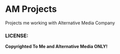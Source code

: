 # AM Projects
Projects me working with Alternative Media Company

### LICENSE: 
**Copyrighted To Me and Alternative Media ONLY!**